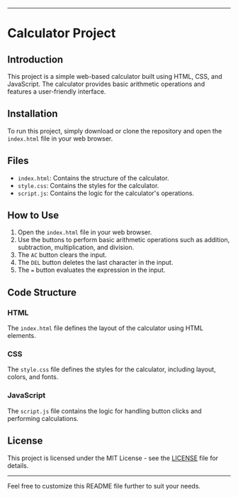 

---

# Calculator Project

## Introduction
This project is a simple web-based calculator built using HTML, CSS, and JavaScript. The calculator provides basic arithmetic operations and features a user-friendly interface.

## Installation
To run this project, simply download or clone the repository and open the `index.html` file in your web browser.

## Files
- `index.html`: Contains the structure of the calculator.
- `style.css`: Contains the styles for the calculator.
- `script.js`: Contains the logic for the calculator's operations.

## How to Use
1. Open the `index.html` file in your web browser.
2. Use the buttons to perform basic arithmetic operations such as addition, subtraction, multiplication, and division.
3. The `AC` button clears the input.
4. The `DEL` button deletes the last character in the input.
5. The `=` button evaluates the expression in the input.

## Code Structure

### HTML
The `index.html` file defines the layout of the calculator using HTML elements.

### CSS
The `style.css` file defines the styles for the calculator, including layout, colors, and fonts.

### JavaScript
The `script.js` file contains the logic for handling button clicks and performing calculations.

## License
This project is licensed under the MIT License - see the [LICENSE](LICENSE) file for details.

---

Feel free to customize this README file further to suit your needs.
